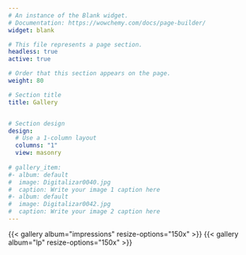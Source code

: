 ```yaml
---
# An instance of the Blank widget.
# Documentation: https://wowchemy.com/docs/page-builder/
widget: blank

# This file represents a page section.
headless: true
active: true

# Order that this section appears on the page.
weight: 80

# Section title
title: Gallery


# Section design
design:
  # Use a 1-column layout
  columns: "1"
  view: masonry
  
# gallery_item:
#- album: default
#  image: Digitalizar0040.jpg
#  caption: Write your image 1 caption here
#- album: default
#  image: Digitalizar0042.jpg
#  caption: Write your image 2 caption here
---
```


{{< gallery album="impressions" resize-options="150x" >}}
{{< gallery album="lp" resize-options="150x" >}}
